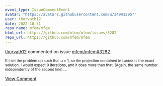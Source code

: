 ```yaml
---
event_type: IssueCommentEvent
avatar: "https://avatars.githubusercontent.com/u/24941295?"
user: thorvath12
date: 2022-10-31
repo_name: mfem/mfem
html_url: https://github.com/mfem/mfem/issues/3282
repo_url: https://github.com/mfem/mfem
---
```


<a href='https://github.com/thorvath12' target='_blank'>thorvath12</a> commented on issue <a href='https://github.com/mfem/mfem/issues/3282' target='_blank'>mfem/mfem#3282</a>.

<small>If I set the problem up such that u = 1, so the projection contained in `Lambda` is the exact solution, I would expect 0 iterations, and it does more than that. (Again, the same number independently of the second line)....</small>

<a href='https://github.com/mfem/mfem/issues/3282' target='_blank'>View Comment</a>
